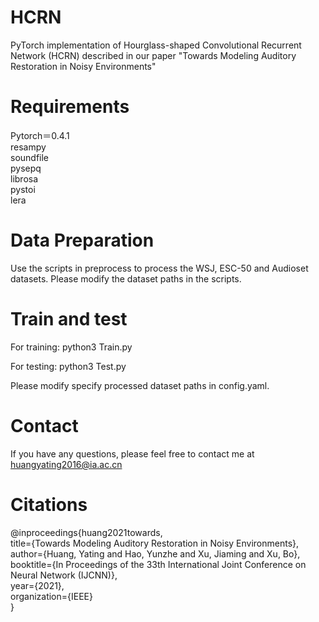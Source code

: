 # HCRN
PyTorch implementation of Hourglass-shaped Convolutional Recurrent Network (HCRN) described in our paper "Towards Modeling Auditory Restoration in Noisy Environments"

# Requirements
Pytorch＝0.4.1  
resampy  
soundfile   
pysepq  
librosa  
pystoi  
lera

# Data Preparation
Use the scripts in preprocess to process the WSJ, ESC-50 and Audioset datasets. Please modify the dataset paths in the scripts.

# Train and test
For training:  python3 Train.py

For testing:  python3 Test.py

Please modify specify processed dataset paths in config.yaml.

# Contact
If you have any questions, please feel free to contact me at huangyating2016@ia.ac.cn

# Citations
@inproceedings{huang2021towards,    
  title={Towards Modeling Auditory Restoration in Noisy Environments},    
  author={Huang, Yating and Hao, Yunzhe and Xu, Jiaming and Xu, Bo},    
  booktitle={In Proceedings of the 33th International Joint Conference on Neural Network (IJCNN)},    
  year={2021},    
  organization={IEEE}    
}    
